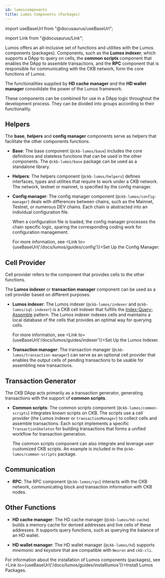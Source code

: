 ```yaml
---
id: lumoscomponents
title: Lumos Components (Packages)
---
```

import useBaseUrl from "@docusaurus/useBaseUrl";

import Link from "@docusaurus/Link";

Lumos offers an all-inclusive set of functions and utilities with the Lumos components (packages)<!--as shown in the figure of the architecture-->. Components, such as the **Lumos indexer**, which supports a DApp to query on cells, the **common scripts** component that enables the DApp to assemble transactions, and the **RPC** component that is responsible for communicating with the CKB network, form the core functions of Lumos.

The functionalities supplied by **HD cache manager** and the **HD wallet manager** consolidate the power of the Lumos framework. 

These components can be combined for use in a DApp logic throughout the development process. They can be divided into groups according to their functionality.

## Helpers

The **base**, **helpers** and **config manager** components serve as helpers that facilitate the other components functions.

- **Base**: The base component (`@ckb-lumos/base`) includes the core definitions and stateless functions that can be used in the other components. The `@ckb-lumos/base` package can be used as a standalone library.

- **Helpers**: The helpers component (`@ckb-lumos/helpers`) defines interfaces, types <!--,for example, the `TransactionSkeletonType` ,--> and utilities that require to work under a CKB network. The network, testnet or mainnet, is specified by the config manager.

- **Config manager**: The config manager component  (`@ckb-lumos/config-manager`) deals with differences between chains, such as the Mainnet, Testnet, or numerous DEV chains. Each chain is abstracted into an individual configuration file.

  When a configuration file is loaded, the config manager processes the chain specific logic, sparing the corresponding coding work for configuration management.

  For more information, see <Link to={useBaseUrl('/docs/lumos/guides/config')}>Set Up the Config Manager</Link>.

## Cell Provider

Cell provider refers to the component that provides cells to the other functions. 

The **Lumos indexer** or **transaction manager** component can be used as a cell provider based on different purposes.

- **Lumos indexer**: The Lumos indexer (`@ckb-lumos/indexer` and `@ckb-lumos/sql-indexer`) is a CKB cell indexer that fulfills the [Index-Query-Assemble](https://docs.nervos.org/docs/reference/cell#index-query-assemble-pattern) pattern. The Lumos indexer indexes cells and maintains a local database of the cells that provides an optimal way for querying cells.

  For more information, see <Link to={useBaseUrl('/docs/lumos/guides/indexer')}>Set Up the Lumos Indexer</Link>.

- **Transaction manager**: The transaction manager (`@ckb-lumos/transaction-manager`) can serve as an optional cell provider that enables the output cells of pending transactions to be usable for assembling new transactions.

## Transaction Generator

The CKB DApp acts primarily as a transaction generator, generating transactions with the support of **common scripts**.

- **Common scripts**: The common scripts component (`@ckb-lumos/common-scripts`) integrates known scripts on CKB. The scripts use a cell provider (the Lumos indexer or `transactionManager`) to collect cells and assemble transactions. Each script implements a specific  `TransactionSkeleton`  for building transactions that forms a unified workflow for transaction generation.

  The common scripts component can also integrate and leverage user customized CKB scripts. An example is included in the `@ckb-lumos/common-scripts` package.

## Communication

- **RPC**: The RPC component (`@ckb-lumos/rpc`) interacts with the CKB network, communicating block and transaction information with CKB nodes.


## Other Functions

- **HD cache manager**: The HD cache manager (`@ckb-lumos/hd-cache`) builds a memory cache for derived addresses and live cells of these addresses. It supports query functions, such as querying the balance of an HD wallet.

- **HD wallet manager**: The HD wallet manager (`@ckb-lumos/hd`) supports *mnemonic* and *keystore* that are compatible with `Neuron` and `ckb-cli`. 

For information about the installation of Lumos components (packages), see <Link to={useBaseUrl('/docs/lumos/guides/installlumos')}>Install Lumos Packages</Link>. <!--For the projects that have already listed Lumos packages as dependencies, just run `yarn install` in the projects directly to install the packages.--> 